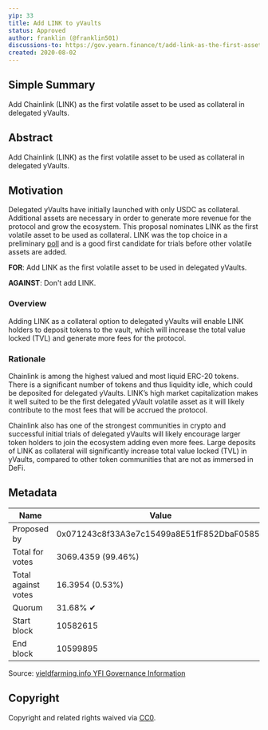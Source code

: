 ```yaml
---
yip: 33
title: Add LINK to yVaults
status: Approved
author: franklin (@franklin501)
discussions-to: https://gov.yearn.finance/t/add-link-as-the-first-asset-for-the-upcoming-delegated-yvaults-release/847
created: 2020-08-02
---
```


## Simple Summary

Add Chainlink (LINK) as the first volatile asset to be used as collateral in delegated yVaults.

## Abstract

Add Chainlink (LINK) as the first volatile asset to be used as collateral in delegated yVaults.

## Motivation

Delegated yVaults have initially launched with only USDC as collateral. Additional assets are necessary in order to generate more revenue for the protocol and grow the ecosystem. This proposal nominates LINK as the first volatile asset to be used as collateral. LINK was the top choice in a preliminary [poll](https://gov.yearn.finance/t/add-link-as-the-first-asset-for-the-upcoming-delegated-yvaults-release/847/7) and is a good first candidate for trials before other volatile assets are added.

**FOR**: Add LINK as the first volatile asset to be used in delegated yVaults.

**AGAINST**: Don't add LINK.

### Overview

Adding LINK as a collateral option to delegated yVaults will enable LINK holders to deposit tokens to the vault, which will increase the total value locked (TVL) and generate more fees for the protocol.

### Rationale

Chainlink is among the highest valued and most liquid ERC-20 tokens. There is a significant number of tokens and thus liquidity idle, which could be deposited for delegated yVaults. LINK’s high market capitalization makes it well suited to be the first delegated yVault volatile asset as it will likely contribute to the most fees that will be accrued the protocol.

Chainlink also has one of the strongest communities in crypto and successful initial trials of delegated yVaults will likely encourage larger token holders to join the ecosystem adding even more fees. Large deposits of LINK as collateral will significantly increase total value locked (TVL) in yVaults, compared to other token communities that are not as immersed in DeFi.

## Metadata

| Name                | Value                                      |
|---------------------|--------------------------------------------|
| Proposed by         | 0x071243c8f33A3e7c15499a8E51fF852DbaF05854 |
| Total for votes     | 3069.4359 (99.46%)                         |
| Total against votes | 16.3954 (0.53%)                            |
| Quorum              | 31.68% ✔                                   |
| Start block         | 10582615                                   |
| End block           | 10599895                                   |

Source: [yieldfarming.info YFI Governance Information](https://yieldfarming.info/yearn/vote/)

## Copyright

Copyright and related rights waived via [CC0](https://creativecommons.org/publicdomain/zero/1.0/).
